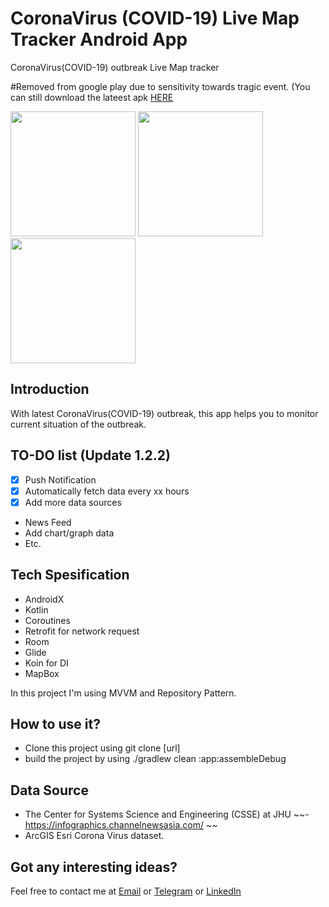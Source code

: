 # CoronaVirus (COVID-19) Live Map Tracker Android App

CoronaVirus(COVID-19) outbreak Live Map tracker 

<!-- [![PlayStore][playstore-image]][playstore-url] -->


#Removed from google play due to sensitivity towards tragic event.
(You can still download the lateest apk [HERE](https://github.com/Kyald1412/CoronaVirus-2019-nCoV-Live-Tracking/releases/download/1.2.3/app-debug.apk)

<!-- Put the following at the end of README.md -->
<!-- [playstore-image]: https://play.google.com/intl/en_us/badges/static/images/badges/en_badge_web_generic.png -->

<!-- Setup URLs -->
<!-- [playstore-url]: https://play.google.com/store/apps/details?id=co.kyald.coronavirustracking&hl=en -->

<img src="https://raw.githubusercontent.com/Kyald1412/CoronaVirus-2019-nCoV-Live-Tracking/master/screenshots/ss_black1.png" width="200"> <img src="https://raw.githubusercontent.com/Kyald1412/CoronaVirus-2019-nCoV-Live-Tracking/master/screenshots/ss_black2.png" width="200"> <img src="https://raw.githubusercontent.com/Kyald1412/CoronaVirus-2019-nCoV-Live-Tracking/master/screenshots/ss_black3.png" width="200">


##  Introduction
With latest CoronaVirus(COVID-19) outbreak, this app helps you to monitor current situation of the outbreak.

## TO-DO list (Update 1.2.2)
- [x] Push Notification
- [x] Automatically fetch data every xx hours
- [x] Add more data sources
- News Feed
- Add chart/graph data
- Etc.

##  Tech Spesification
- AndroidX
- Kotlin
- Coroutines
- Retrofit for network request
- Room
- Glide
- Koin for DI
- MapBox

In this project I'm using MVVM and Repository Pattern.

##  How to use it?
- Clone this project using git clone [url]
- build the project by using ./gradlew clean :app:assembleDebug

## Data Source
- The Center for Systems Science and Engineering (CSSE) at JHU
~~- https://infographics.channelnewsasia.com/ ~~	
- ArcGIS Esri Corona Virus dataset.


## Got any interesting ideas?
Feel free to contact me at [Email](mailto:dhikyaldwiansyah@gmail.com) or [Telegram](https://t.me/Kyald) or [LinkedIn](https://www.linkedin.com/in/dhiky-aldwiansyah)

